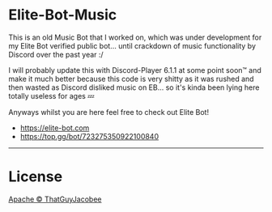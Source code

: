 # Elite-Bot-Music

This is an old Music Bot that I worked on, which was under development for my Elite Bot verified public bot... until crackdown of music functionality by Discord over the past year :/

I will probably update this with Discord-Player 6.1.1 at some point soon:tm: and make it much better because this code is very shitty as it was rushed and then wasted as Discord disliked music on EB... so it's kinda been lying here totally useless for ages 💤

Anyways whilst you are here feel free to check out Elite Bot!

- https://elite-bot.com
- https://top.gg/bot/723275350922100840

---
# License
[Apache © ThatGuyJacobee](./LICENSE.md)
